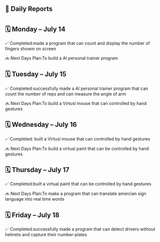 ## 📝 Daily Reports
# <Budati Akhil> 

## 🗓 Monday – July 14

 
✅ Completed:made a program that can count and display the number of fingers showm on screen

🔜 Next Days Plan:To build a AI personal trainer program



## 🗓 Tuesday – July 15


✅ Completed:successfully made a AI personal trainer program that can count the number of reps and can measure the angle of arm

🔜 Next Days Plan:To build a Virtusl mouse that can controlled by hand gestures



## 🗓 Wednesday – July 16

✅ Completed: built a Virtusl mouse that can controlled by hand gestures

🔜 Next Days Plan:To build a virtual paint that can be controlled by hand gestures

## 🗓 Thursday – July 17


✅ Completed:built a virtual paint that can be controlled by hand gestures

🔜 Next Days Plan:To make a program that can translate amercian sign language into real time words



## 🗓 Friday – July 18


✅ Completed:successfully made a program that can detect drivers without helmets and capture their number-plates
